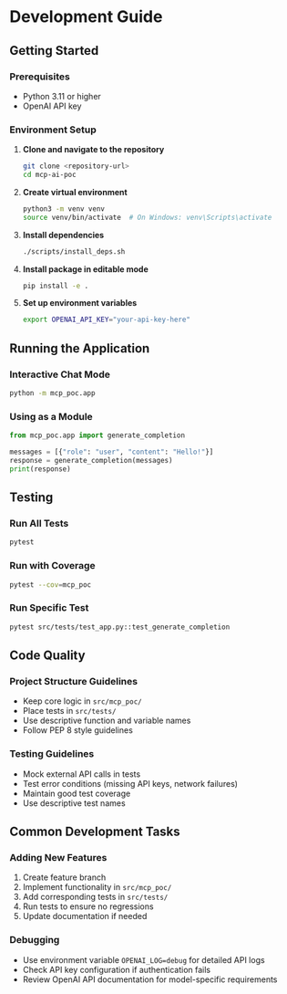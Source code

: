 # Development Guide

## Getting Started

### Prerequisites
- Python 3.11 or higher
- OpenAI API key

### Environment Setup

1. **Clone and navigate to the repository**
   ```bash
   git clone <repository-url>
   cd mcp-ai-poc
   ```

2. **Create virtual environment**
   ```bash
   python3 -m venv venv
   source venv/bin/activate  # On Windows: venv\Scripts\activate
   ```

3. **Install dependencies**
   ```bash
   ./scripts/install_deps.sh
   ```

4. **Install package in editable mode**
   ```bash
   pip install -e .
   ```

5. **Set up environment variables**
   ```bash
   export OPENAI_API_KEY="your-api-key-here"
   ```

## Running the Application

### Interactive Chat Mode
```bash
python -m mcp_poc.app
```

### Using as a Module
```python
from mcp_poc.app import generate_completion

messages = [{"role": "user", "content": "Hello!"}]
response = generate_completion(messages)
print(response)
```

## Testing

### Run All Tests
```bash
pytest
```

### Run with Coverage
```bash
pytest --cov=mcp_poc
```

### Run Specific Test
```bash
pytest src/tests/test_app.py::test_generate_completion
```

## Code Quality

### Project Structure Guidelines
- Keep core logic in `src/mcp_poc/`
- Place tests in `src/tests/`
- Use descriptive function and variable names
- Follow PEP 8 style guidelines

### Testing Guidelines
- Mock external API calls in tests
- Test error conditions (missing API keys, network failures)
- Maintain good test coverage
- Use descriptive test names

## Common Development Tasks

### Adding New Features
1. Create feature branch
2. Implement functionality in `src/mcp_poc/`
3. Add corresponding tests in `src/tests/`
4. Run tests to ensure no regressions
5. Update documentation if needed

### Debugging
- Use environment variable `OPENAI_LOG=debug` for detailed API logs
- Check API key configuration if authentication fails
- Review OpenAI API documentation for model-specific requirements
